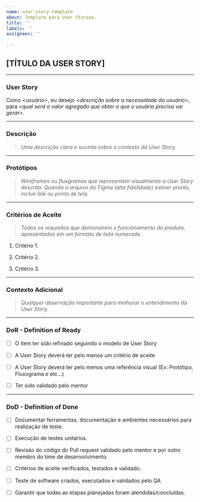 ```yaml
---
name: user-story-template
about: Template para User Stories.
title: ''
labels: ''
assignees: ''

---
```


## [TÍTULO DA USER STORY]

---

### User Story  
Como *<usuário>*, eu desejo *<descrição sobre a necessidade do usuário>*, para *<qual será o valor agregado que obter o que o usuário precisa vai gerar>*.
________________________________________________________________________________________________________

### Descrição  
> *Uma descrição clara e sucinta sobre o contexto da User Story.*
________________________________________________________________________________________________________

### Protótipos  
> *Wireframes ou fluxgramas que representem visualmente a User Story descrita. Quando o arquivo do Figma (alta fidelidade) estiver pronto, incluir link ou prints de tela.*
________________________________________________________________________________________________________

### Critérios de Aceite  
> *Todos os requisitos que demonstrem o funcionamento do produto, apresentados em um formato de lista numerada.*
1. Critério 1.

2. Critério 2.

3. Critério 3.
________________________________________________________________________________________________________

### Contexto Adicional  
> *Qualquer observação importante para melhorar o entendimento da User Story.*
________________________________________________________________________________________________________

### DoR - Definition of Ready  
- [ ] O item ter sido refinado seguindo o modelo de User Story

- [ ] A User Story deverá ter pelo menos um critério de aceite

- [ ]  A User Story deverá ter pelo menos uma referência visual (Ex: Protótipo, Fluxograma e etc...)

- [ ] Ter sido validado pelo mentor
________________________________________________________________________________________________________

### DoD - Definition of Done  
- [ ] Documentar ferramentas, documentação e ambientes necessários para realização de teste.

- [ ] Execução de testes unitários.

- [ ] Revisão do código do Pull request validado pelo mentor e por outro membro do time de desenvolvimento.

- [ ] Critérios de aceite verificados, testados e validado.

- [ ] Teste de software criados, executados e validados pelo QA

- [ ] Garantir que todas as etapas planejadas foram atendidas/concluídas.
